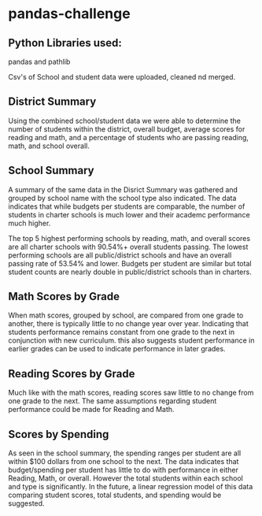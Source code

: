 # pandas-challenge

## Python Libraries used:
pandas and pathlib

Csv's of School and student data were uploaded, cleaned nd merged. 

## District Summary

Using the combined school/student data we were able to determine the number of students within the district, overall budget, average scores for reading and math, and a percentage of students who are passing reading, math, and school overall. 

## School Summary

A summary of the same data in the Disrict Summary was gathered and grouped by school name with the school type also indicated. The data indicates that while budgets per students are comparable, the number of students in charter schools is much lower and their academc performance much higher. 

The top 5 highest performing schools by reading, math, and overall scores are all charter schools with 90.54%+ overall students passing. The lowest performing schools are all public/district schools and have an overall passing rate of 53.54% and lower. Budgets per student are similar but total student counts are nearly double in public/district schools than in charters.

## Math Scores by Grade

When math scores, grouped by school, are compared from one grade to another, there is typically little to no change year over year. Indicating that students performance remains constant from one grade to the next in conjunction with new curriculum. this also suggests student performance in earlier grades can be used to indicate performance in later grades.

## Reading Scores by Grade

Much like with the math scores, reading scores saw little to no change from one grade to the next. The same assumptions regarding student performance could be made for Reading and Math.

## Scores by Spending

As seen in the school summary, the spending ranges per student are all within $100 dollars from one school to the next. The data indicates that budget/spending per student has little to do with performance in either Reading, Math, or overall. However the total students within each school and type is significantly. In the future, a linear regression model of this data comparing student scores, total students, and spending would be suggested.
